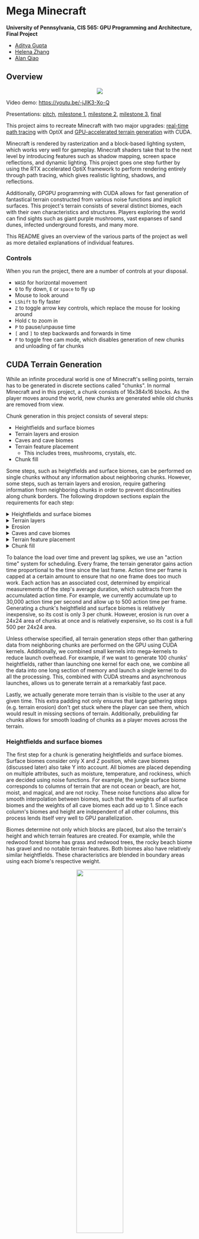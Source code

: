 # Mega Minecraft

**University of Pennsylvania, CIS 565: GPU Programming and Architecture, Final Project**

- [Aditya Gupta](https://adityag1.com/)
- [Helena Zhang](https://TODO.com/)
- [Alan Qiao](https://github.com/alan-qiao)

## Overview

<p align="center">
<img src="screenshots/12-6-2023/003.png" />
</p>

Video demo: https://youtu.be/-jJlK3-Xo-Q

Presentations: [pitch](https://docs.google.com/presentation/d/1diNXEq5zh7sp-kLlicTRt6OauGhyoBQNioDrIS7CHgw/edit?usp=drive_link), [milestone 1](https://docs.google.com/presentation/d/1w-iPBXFwFRybcw83rd-0xASlZbd4SomW0N69Pd39GI8/edit?usp=drive_link), [milestone 2](https://docs.google.com/presentation/d/1ijMXoqlIA5VvDqb1u5g5c89ef7WNxHP0v6aBaLHurk0/edit?usp=drive_link), [milestone 3](https://docs.google.com/presentation/d/1v4xKOEgfSngcHueTKa6YUtCG71jlRXH6r8Zsi7kEJ9g/edit?usp=drive_link), [final](https://docs.google.com/presentation/d/1hJqihCJB2vvmbETzr0PaqVKXA8CzNjkt8WNAU2PxQN0/edit?usp=drive_link)

This project aims to recreate Minecraft with two major upgrades: <ins>real-time path tracing</ins> with OptiX and <ins>GPU-accelerated terrain generation</ins> with CUDA.

Minecraft is rendered by rasterization and a block-based lighting system, which works very well for gameplay. Minecraft shaders take that to the next level by introducing features such as shadow mapping, screen space reflections, and dynamic lighting. This project goes one step further by using the RTX accelerated OptiX framework to perform rendering entirely through path tracing, which gives realistic lighting, shadows, and reflections.

Additionally, GPGPU programming with CUDA allows for fast generation of fantastical terrain constructed from various noise functions and implicit surfaces. This project's terrain consists of several distinct biomes, each with their own characteristics and structures. Players exploring the world can find sights such as giant purple mushrooms, vast expanses of sand dunes, infected underground forests, and many more.

This README gives an overview of the various parts of the project as well as more detailed explanations of individual features.

### Controls

When you run the project, there are a number of controls at your disposal.

- `WASD` for horizontal movement
- `Q` to fly down, `E` or `space` to fly up
- Mouse to look around
- `LShift` to fly faster
- `Z` to toggle arrow key controls, which replace the mouse for looking around
- Hold `C` to zoom in
- `P` to pause/unpause time
- `[` and `]` to step backwards and forwards in time
- `F` to toggle free cam mode, which disables generation of new chunks and unloading of far chunks

## CUDA Terrain Generation

While an infinite procedural world is one of Minecraft's selling points, terrain has to be generated in discrete sections called "chunks". In normal Minecraft and in this project, a chunk consists of 16x384x16 blocks. As the player moves around the world, new chunks are generated while old chunks are removed from view.

Chunk generation in this project consists of several steps:

- Heightfields and surface biomes
- Terrain layers and erosion
- Caves and cave biomes
- Terrain feature placement
  - This includes trees, mushrooms, crystals, etc.
- Chunk fill

Some steps, such as heightfields and surface biomes, can be performed on single chunks without any information about neighboring chunks. However, some steps, such as terrain layers and erosion, require gathering information from neighboring chunks in order to prevent discontinuities along chunk borders. The following dropdown sections explain the requirements for each step:

<details>
<summary>Heightfields and surface biomes</summary>
<img src="screenshots/readme/chunk_gen/single_chunk.png" width="20%" />
<br>
<em>Generating heightfields and surface biomes considers only a single 16x16 chunk (blue).</em>
<br>&nbsp;
</details>

<details>
<summary>Terrain layers</summary>
<img src="screenshots/readme/chunk_gen/single_chunk_1_block_border.png" width="20%" />
<br>
<em>Generating terrain layers requires gathering some padding data (orange) from surrounding chunks to calculate the slope of this chunk's heightfield (blue).</em>
<br>&nbsp;
</details>

<details>
<summary>Erosion</summary>
<img src="screenshots/readme/chunk_gen/erosion.png" width="20%" />
<br>
<em>Erosion considers a 12x12 zone of chunks (green) with 6 chunks of padding on each side (purple).</em>
<br>&nbsp;
</details>

<details>
<summary>Caves and cave biomes</summary>
<img src="screenshots/readme/chunk_gen/single_chunk.png" width="20%" />
<br>
<em>Like for heightfields and surface biomes, generating caves and cave biomes considers only a single chunk (blue).</em>
<br>&nbsp;
</details>

<details>
<summary>Terrain feature placement</summary>
<img src="screenshots/readme/chunk_gen/features.png" width="20%" />
<br>
<em>For generating terrain features, each chunk considers itself (green) and all chunks up to 3 chunks away (purple).</em>
<br>&nbsp;
</details>

<details>
<summary>Chunk fill</summary>
<img src="screenshots/readme/chunk_gen/single_chunk.png" width="20%" />
<br>
<em>Once all data has been gathered, this step fills an entire chunk (blue) with one kernel call.</em>
</details>

To balance the load over time and prevent lag spikes, we use an "action time" system for scheduling. Every frame, the terrain generator gains action time proportional to the time since the last frame. Action time per frame is capped at a certain amount to ensure that no one frame does too much work. Each action has an associated cost, determined by empirical measurements of the step's average duration, which subtracts from the accumulated action time. For example, we currently accumulate up to 30,000 action time per second and allow up to 500 action time per frame. Generating a chunk's heightfield and surface biomes is relatively inexpensive, so its cost is only 3 per chunk. However, erosion is run over a 24x24 area of chunks at once and is relatively expensive, so its cost is a full 500 per 24x24 area.

Unless otherwise specified, all terrain generation steps other than gathering data from neighboring chunks are performed on the GPU using CUDA kernels. Additionally, we combined small kernels into mega-kernels to reduce launch overhead. For example, if we want to generate 100 chunks' heightfields, rather than launching one kernel for each one, we combine all the data into one long section of memory and launch a single kernel to do all the processing. This, combined with CUDA streams and asynchronous launches, allows us to generate terrain at a remarkably fast pace.

Lastly, we actually generate more terrain than is visible to the user at any given time. This extra padding not only ensures that large gathering steps (e.g. terrain erosion) don't get stuck where the player can see them, which would result in missing sections of terrain. Additionally, prebuilding far chunks allows for smooth loading of chunks as a player moves across the terrain.

### Heightfields and surface biomes

The first step for a chunk is generating heightfields and surface biomes. Surface biomes consider only X and Z position, while cave biomes (discussed later) also take Y into account. All biomes are placed depending on multiple attributes, such as moisture, temperature, and rockiness, which are decided using noise functions. For example, the jungle surface biome corresponds to columns of terrain that are not ocean or beach, are hot, moist, and magical, and are not rocky. These noise functions also allow for smooth interpolation between biomes, such that the weights of all surface biomes and the weights of all cave biomes each add up to 1. Since each column's biomes and height are independent of all other columns, this process lends itself very well to GPU parallelization.

Biomes determine not only which blocks are placed, but also the terrain's height and which terrain features are created. For example, while the redwood forest biome has grass and redwood trees, the rocky beach biome has gravel and no notable terrain features. Both biomes also have relatively similar heightfields. These characteristics are blended in boundary areas using each biome's respective weight.

<p align="center">
  <img src="screenshots/readme/biome_blend.png" width="50%" />
  <br>
  <em>As the two biomes blend, their blocks also mix.</em>
</p>

The height and biome weights of each column are stored for later use.

### Terrain layers and erosion

After heights and surface biomes are decided, the next step is to generate terrain layers and perform an erosion simulation. Our technique is based on [Procedural Generation of Volumetric Data for Terrain](https://www.diva-portal.org/smash/get/diva2:1355216/FULLTEXT01.pdf) (Machado 2019). First, layers of various materials (stone, dirt, sand, etc.) are generated using fBm noise functions. Each layer has parameters for base height and variation, and different biomes can also assign more or less weight to different layers. Layer heights are also smoothly interpolated between surface biomes based on the biomes' weights.

<p align="center">
  <img src="screenshots/readme/layers.png" width="30%" />
  <br>
  <em>A section of 9x9 chunks showing various layers.</em>
</p>

The top layers are "loose" and consist of materials like dirt, sand, and gravel. Loose layers' heights are determined in part by the terrain's slope, which requires gathering the 8 surrounding chunks of each chunk in order to determine the slope of the chunk's edges. Once all layers are placed, erosion proceeds starting from the lowest loose layer and going up to the highest. Rather than a traditional erosion simulation, which moves material from a column to its surrounding columns, we use Machado's proposed "slope method", which removes material from a column if it has too high of a difference in layer heights from its surrounding columns.

<p align="center">
  <img src="screenshots/readme/slope_method.png" width="40%" />
  <br>
  <em>Illustration from the paper of the slope method, where</em> α <em>is the maximum angle between neighboring layers (defined per material).</em>
</p>

The process is repeated until the terrain no longer changes. However, since erosion of a specified area relies on surrounding terrain data as well, performing this process on a chunk-by-chunk basis would lead to discontinuities. For that reason, we gather an entire 12x12 "zone" of chunks, as well as a further 6 chunks of padding on each side, before performing erosion on the entire 24x24 chunk area. Afterwards, we keep the eroded data for the center zone while discarding that of the padding chunks.

Erosion leads to more natural looking terrain, especially in steep areas. For example, in the jungle biome, erosion exposes subterranean stone in hilly areas while mostly ignoring relatively flat areas.

<p align="center">
  <img src="screenshots/readme/jungle_erosion.png" width="50%" />
  <br>
  <em>Notice how the relatively flat left side is mostly grassy while the steeper right side has much more exposed stone.</em>
</p>

### Caves and cave biomes

Once terrain erosion has completed, caves are carved out of the terrain. The main caves are heavily inspired by a Minecraft mod called [Worley's Caves](https://www.curseforge.com/minecraft/mc-mods/worleys-caves). True to their name, these caves use a modified version of Worley noise to generate infinite branching tunnels and large open areas. Most of the caves are hidden fully underground, but ravines located throughout the terrain provide access to the subterranean world.

<p align="center">
  <img src="screenshots/readme/ravine.png" width="50%" />
  <br>
  <em>A relatively small opening...</em>
</p>
<p align="center">
  <img src="screenshots/readme/ravine_cave.png" width="50%" />
  <br>
  <em>...can lead to a huge cave!</em>
</p>

The cave generation kernel first determines whether each block is in a cave, then it flattens that information into "cave layers". A cave layer describes a contiguous vertical section of air in a single terrain column. Each layer has a start and an end, as well as a start cave biome and an end cave biome. Cave biomes are determined in a similar fashion to surface biomes, except some cave biome attributes also take Y position into account. Each cave layer's biome is chosen at random, with each biome's weight serving as its chance of being chosen.

Flattening the 3D information into layers allows for easily querying the start, end, height, and biomes of any layer, which is essential for placing cave features (described in the next section).

<p align="center">
  <img src="screenshots/readme/cave_side_view.png" width="50%" />
  <br>
  <em>Side view of some caves.</em>
</p>

### Terrain feature placement

At this point, the surface height, each cave layer's start and end height, and all biomes have been decided. The next step is to place terrain features, which is done on the CPU due to the inability to predetermine how many features a chunk will contain. 

Each feature type has its own uniform grid with varying cell size and cell padding. For example, large purple mushrooms have a cell size of 10 and a padding of 2, meaning that each mushroom is placed at a random point in the center 6x6 area of a 10x10 grid cell. Each cell also has a certain chance of actually containing the feature, which helps give a more random appearance to the placements. For large purple mushrooms, the chance is 50%.

<p align="center">
  <img src="screenshots/readme/feature_placement.png" width="25%" />
  <br>
  <em>Continuing the purple mushrooms example, each grid cell (outlined by black borders) represents 10x10 blocks. Gray areas are padding and purple dots are feature placements.</em>
</p>

Feature generators also contain lists of acceptable top layers so that, for example, trees are not placed on stone. For purple mushrooms, the only acceptable top layer is dirt at a thickness of at least 0.3. Even though the final top block in the biome is mycelium, the actual terrain layer is dirt and the mycelium is placed in the postprocessing step, meaning mushrooms will end up being placed on mycelium.

Each biome has its own set of feature generators. To place surface features, for each column of terrain, we first pick a random surface biome at random based on that column's biome weights. Then, for each of that biome's feature generators, we check whether any of them would generate a feature at exactly the current column's position, and if so, we place the feature on the current column with the chance set by the feature generation. Cave features are placed in a similar manner, except some of them generate from the ceiling as well. Cave feature generation uses the randomly predetermined cave biome of each cave layer instead of calculating a new random cave biome.

Since features can cross chunk boundaries, the last step is to gather the features of this chunk and surrounding chunks into one list to send to the final chunk fill kernel. Currently, the radius is set to 3 chunks, so features should be no more than 48 blocks wide.

### Chunk fill

The only thing left now is to actually fill the chunk's blocks. This step takes in various inputs:

- Heightfield
- Biome weights
- Terrain layers
- Cave layers
- Feature placements

If a position is below its column's height, it is filled in with a block depending on its corresponding terrain layer. If the block is in a cave layer, it will instead be filled with air. After the layers are filled out, some biomes also apply special post-processing functions. For example, the frozen wasteland biome turns water into ice while the mesa biome places layers of colorful terracotta. As with all other biome-related processes, these too are interpolated across biome boundaries using biome weights.

After the base terrain has been constructed, terrain features are filled in. Each thread loops over all gathered features and places the first one found at the current position. Feature placement generally consists of constructing implicit surfaces (e.g. signed distance functions) and checking whether the current position lies inside any of them. These surfaces range from spheres to hexagonal prisms to splines, and many are distorted by noise and randomness to give a more natural feel. For example, each purple mushroom consists of a spline for its stem and a cylinder for its cap. Additionally, the spline is actually made up of multiple cylinders at a high enough resolution to give a smooth appearance. Much of this logic was inspired by the approach of the Minecraft mod [BetterEnd](https://www.curseforge.com/minecraft/mc-mods/betterend), which uses signed distance functions for its terrain features.

Feature placement also makes use of many early exit conditions to ensure that a thread does not perform intensive calculations for features which are nowhere near its position. Each feature type also comes with height bounds, which specify the upper and lower bounds of the feature type when compared to its placement point. This allows for determining the minimum and maximum height of all gathered features in a chunk, which in turn lets many threads safely exit without considering any feature placements.

<p align="center">
  <img src="screenshots/readme/various_features.png" width="50%" />
  <br>
  <em>Various features placed across multiple different biomes.</em>
</p>

Once all features are placed, the blocks are copied from the GPU to the CPU. Then, the last step is placing "decorators", which are blocks like flowers and small mushrooms. This is done on the CPU due to the potentially different number of positions to check for decorator placement in each column. Each biome has a set of decorator generators, each containing a chance per block, allowed bottom blocks (e.g. grass for flowers), allowed blocks to replace (usually air but can be water for ocean decorators), and optionally a second block for decorators that are two blocks tall. Some decorators, like crystals in the crystal caves, can even generate hanging from the ceiling.

<p align="center">
  <img src="screenshots/readme/birch_forest_decorators.png" width="50%" />
  <br>
  <em>Decorators in the lush birch forest biome, including grass, dandelions, peonies, and lilacs.</em>
</p>

Once decorators are placed, the chunk's block data is fully complete. All that remains is creating vertices from the blocks and sending those to the GPU to construct acceleration structures.

## OptiX Path Tracing

To efficiently and realistically render the terrain, this project uses hardware-accelerated path tracing which supports \[list features here\]. The path tracer itself is built with NVIDIA OptiX 8.0, while the final frame rasterizer and game window use DirectX 11 and the Windows API.

<p align="center">
  <img src="screenshots/readme/app_pipeline.png" width="30%" />
  <br>
  <em>Flowchart outlining application process and API segmentation.</em>
</p>

As shown in the flowchart above, each frame starts from processing any application messages. If an application message is received, it triggers a corresponding scene state update, which may be a player movement, window resize, zoom adjustment, or camera rotation. All of these events can cause changes in the currently visible region, which triggers the terrain generation process for newly visible chunks and unloads chunks that are too far. Once chunk generation is complete, it causes an update to the acceleration structures used by the path tracer. Regardless of whether new chunks are generated, the path tracing procedure is then launched to actually render the scene. The noisy output from path tracing, along with albedo and normals guide images, are then denoised. The final denoised output is then transferred to DirectX 11, which renders the frame using a single triangle that covers the entire screen.

### Base path tracer

The path tracer consists of various OptiX programs, which are similar to regular shaders in that they are located on the GPU and represent different shading operations. They are also organized into different program groups that represent different functionalities. All shader program groups are stored in a Shader Binding Table (SBT). 

Dispatching an OptiX render will first call the raygen program group. This program group not only determines which pixel a thread corresponds to and generates a ray pointing at that pixel, but it also iterates through the ray's bounces and even launches occlusion rays for shadow calculations.

Then, the hit program groups are called when a ray hits geometry in the scene. There are two types of hit programs: any-hit and closest-hit. Any-hit programs are called on any intersection; we use them to ignore intersections with full transparency (e.g. in tall grass and flowers). Closest-hit programs are called on the closest intersection; these are where we evaluate BRDFs, accumulate light, and determine how rays bounce.

If a ray does not hit any geometry, it instead calls a miss program group. In our project, miss program groups are used mostly for occlusion testing and sky shading.

Lastly, buffering the scene geometry to the GPU requires further setup. As the user navigates through the terrain, new chunks are generated while old chunks are unloaded. To allow for this dynamic rendering of chunks, we use a two-layer setup of acceleration structures. Each chunk is represented by a Geometry Acceleration Structure (GAS), which are children of a top-level Instance Acceleration Structure (IAS). This allows for easily adding and removing chunks (GASes) from the current set of geometry, as the device-side handle of the IAS never changes.

Combining the OptiX programs and acceleration structures results in a full path tracing pipeline:

<p align="center">
  <img src="screenshots/readme/optix_programs.jpg" width="50%" />
  <br>
  <em>OptiX program relationships.</em>
</p>

### Path tracer features

The OptiX path tracer uses several physically based shading techniques to shade the terrain in a realistic manner. Due to the complexity of the terrain with various emissive objects, an accurate light simulation is necessary to correctly simulate the light interaction at any location in the scene. The path tracer achieves this with global illumination; this technique multiplies the intersection's color with the color of the ray and adds this color accumulation to the pixel associated with the ray's initial direction. As a ray bounces through the scene, the pixel represented by the ray accumulates the colors from all the ray intersections, lights, and the sky.

Additionally, the path tracer uses direct lighting to add light influence on a ray's pixel when a light source (the sun) is visible from the ray's intersection point and is not occluded by any geometry. This technique adds strong, visible shadows that converge much faster than they would through just random hemisphere sampling. Soft shadows can also be simulated by sampling the entire surface of a light source, such as the circular area covered by the sun. Since direct lighting cares only about whether it hits anything and not what the closest hit is, it uses a different ray type than normal path tracing to more efficiently check for intersections without any unnecessary steps.

<p align="center">
  <img src="screenshots/12-3-2023/008.png" width="50%" />
  <br>
  <em>Objects block sunlight and cast shadows on surfaces.</em>
</p>

Different materials in the scene also reflect light differently. Most notably, water and crystals exhibit specular reflection and refraction. When a ray hits that type of geometry, the ray either reflects away from the surface or refracts into the surface based on random chance determined by the materials' index of refraction. Some other materials with reflective properties, such as sand and gravel, have microfacet roughness reflectivity that makes them appear slightly reflective without being transparent. 

<p align="center">
  <img src="screenshots/12-6-2023/009.png" width="50%" />
  <br>
  <em>Water is reflective and also see-through.</em>
</p>

Finally, rays may experience volumetric scattering in the scene during certain times of day, most notably at dawn and dusk. If a ray is scattered, it does not reach its intended destination and instead bounces around a volume. However, it is inefficient to simulate multiple cases of scattering of a ray in a random direction, especially in real-time applications, so the path tracer checks for direct lighting at a ray's first scattering occurrence. If the scattered ray is not directly illuminated by a light source, the ray is considered "absorbed" by the volumetric particle. This technique creates volumetric fog, which is best represented by light rays traveling through gaps in the terrain. 

<p align="center">
  <img src="screenshots/readme/mushroom_rays.png" width="50%" />
  <br>
  <em>Rays of sunlight going through gaps between mushroom stems.</em>
</p>

### Optimizations

We made various optimizations to our OptiX pipeline to improve path tracing performance. Special thanks goes to [Detlef Roettger](https://forums.developer.nvidia.com/u/droettger/) for advising us on this topic.

First, we choose debug logging and error checking levels based on whether we are launching the project in debug or release mode. Debug messages provide invaluable information for solving issues with the project, but enabling them can severely degrade performance. In release mode, we remove most logging and error checking to allow for much higher performance.

Next, since the maximum number of renderable chunks at once is known ahead of time as a function of the maximum render distance, we can preallocate memory for certain structs to avoid having to allocate memory on the fly. We also store an array of chunk data with a fixed maximum size along with a pool of chunk IDs that is drawn from whenever a new chunk is created. These methods allow for easily updating GASes and the IAS each frame if necessary. The structure of the GASes and IAS is also important; we use the previously mentioned hierarchy with many GASes under one IAS along with the scene hierarchy flag `OPTIX_TRAVERSABLE_GRAPH_FLAG_ALLOW_SINGLE_LEVEL_INSTANCING` to take full advantage of RTX cores.

Additionally, each frame's final denoised output is rendered directly into a D3D11 texture using CUDA-D3D11 interop, which removes the need for costly transfers between host and device. The D3D11 renderer itself uses an oversized fullscreen triangle to render to the screen, which avoids the [possible redraws](https://wallisc.github.io/rendering/2021/04/18/Fullscreen-Pass.html) that can come with a fullscreen quad. The vertex shader also generates vertex positions and UVs directly to minimize its memory footprint.

### Sky

The sky includes a full day and night cycle, complete with a sun, moon, clouds, and stars. During sunrise and sunset, the sky becomes a bright orange near the sun. Additionally, since they are the main sources of light on the surface, the sun and moon are also sampled for direct lighting to reduce noise.

<p align="center">
  <img src="screenshots/12-3-2023/002.png" width="50%" />
  <br>
  <em>The sun sets over an oasis.</em>
</p>

<p align="center">
  <img src="screenshots/12-3-2023/006.png" width="50%" />
  <br>
  <em>Shadowy fungi against a starry night sky.</em>
</p>

### Denoising

The denoiser implemented in this program is the AOV denoiser packaged with OptiX 8. The denoiser can optionally be set to 2x upscaling mode, which renders at half the preset render resolution and uses the denoiser to upscale back to the original size, reducing the raytracing workload. This section gives a brief overview of each denoiser and its pros and cons. For more details on the denoisers, please refer to the official API documentation linked below in the references section.

#### OptiX AOV denoiser

The AOV denoiser takes in a noisy path traced image as well as auxiliary albedo and normals buffers. it also does some additional calculations for HDR inputs to determine the average color. Then, using a pre-trained neural network, it outputs a denoised final image. Using the auxiliary buffers greatly increases the denoiser's efficacy, especially in areas without much direct lighting, as the denoiser can more easily distinguish between different blocks and colors.

Using a denoiser does result in a noticeable performance drop, but it leads to much faster convergence of the final image. It takes less than a second for the render to fully converge when aboveground. When underground, it takes around 5 seconds since we do not sample emissive surfaces for direct lighting.

One caveat of the denoiser is that it does not work very well when the player is in motion. There is noticeable camera flickering as the path tracing noise moves across the screen, and the problem is once again exacerbated in caves due to the lack of direct lighting.

#### OptiX 2x upscaling AOV denoiser

The 2x upscaling AOV denoiser acts very similarly to the regular AOV denoiser, except that it additionally scales the image up by 2x. This allows for keeping the final render size constant while halving the raytracing resolution, effectively reducing the raytracing workload to 25%.

This comes with the obvious advantage of greatly increasing performance. We saw around a 2x improvement in performance when rendering at 720x540 and 1920x1080. Additionally, this model can be used for "supersampling" by raytracing at the window resolution, scaling up to 2x using the denoiser, then downsampling to the window resolution.

However, this denoiser of course comes with some disadvantages. The main disadvantage is that areas with high frequency detail tend to become blurry. For example, tree leaves generally have high frequency detail because leaf textures have many transparent pixels mixed in among opaque pixels.

<p align="center">
  <img src="screenshots/readme/trees_regular.png" width="25%" />&nbsp;&nbsp;<img src="screenshots/readme/trees_upscaled.png" width="25%" />
  <br>
  <em>The same two trees, rendered at full resolution (left) and half resolution with upscaling (right). Notice that the leaves are much blurrier with upscaling.</em>
</p>

Additionally, as with the regular AOV denoiser, this denoiser does not work very well with motion.

## Gallery

Sections are organized in chronological order.

<details>
<summary>Terrain rendered with OpenGL</summary>
<br>
<img src="screenshots/11-13-2023/minecraft_01.png" />
<img src="screenshots/11-13-2023/minecraft_04.png" />
<img src="screenshots/11-13-2023/minecraft_03.png" />
<img src="screenshots/11-13-2023/minecraft_02.png" />
</details>

<details>
<summary>First path traced results</summary>
<br>
<img src="screenshots/11-23-2023/terrain.png" />
<img src="screenshots/11-23-2023/freecam.png" />
</details>

<details>
<summary>Caves</summary>
<br>
<img src="screenshots/11-26-2023/cave_1.png" />
<img src="screenshots/11-26-2023/cave_3.png" />
<img src="screenshots/11-26-2023/cave_2.png" />
</details>

<details>
<summary>Reflections and sky</summary>
<br>
<img src="screenshots/12-3-2023/003.png" />
<img src="screenshots/12-3-2023/005.png" />
<img src="screenshots/12-3-2023/001.png" />
</details>

<details>
<summary>Cool terrain areas</summary>
<br>
<img src="screenshots/12-6-2023/001.png" />
<img src="screenshots/12-6-2023/003.png" />
<img src="screenshots/12-6-2023/006.png" />
<img src="screenshots/12-6-2023/009.png" />
</details>

<details>
<summary>More cool terrain areas</summary>
<br>
<img src="screenshots/12-6-2023/001.png" />
<img src="screenshots/12-6-2023/003.png" />
<img src="screenshots/12-6-2023/006.png" />
<img src="screenshots/12-6-2023/009.png" />
</details>

## References

- [Procedural Generation of Volumetric Data for Terrain](https://www.diva-portal.org/smash/get/diva2:1355216/FULLTEXT01.pdf) (Machado 2019)
- [<em>Physically Based Rendering: From Theory to Implementation</em>](https://pbrt.org/)
- [Ingo Wald's OptiX 7 course](https://github.com/ingowald/optix7course)
- OptiX [Programming Guide](https://raytracing-docs.nvidia.com/optix8/guide/index.html#preface#) and [API documentation](https://raytracing-docs.nvidia.com/optix8/api/index.html)
- [CUDA Programming Guide](https://docs.nvidia.com/cuda/cuda-c-programming-guide/index.html)
- [Worley's Caves](https://www.curseforge.com/minecraft/mc-mods/worleys-caves)
- [BetterEnd](https://www.curseforge.com/minecraft/mc-mods/betterend)

## Special Thanks

- [Detlef Roettger](https://forums.developer.nvidia.com/u/droettger/) for giving us invaluable OptiX advice and looking through our codebase
- [Eric Haines](https://erich.realtimerendering.com/) for putting us in contact with Detlef
- [Henrique Furtado Machado](https://www.linkedin.com/in/henriquefur/) for discussing the details of his paper with us
- [Wayne Wu](https://www.wuwayne.com/), [Shehzan Mohammed](https://www.linkedin.com/in/shehzan-mohammed/), and the TAs for teaching CIS 5650
- [Adam Mally](https://www.linkedin.com/in/adam-mally-888b912b/) for assigning the original Mini Minecraft project
